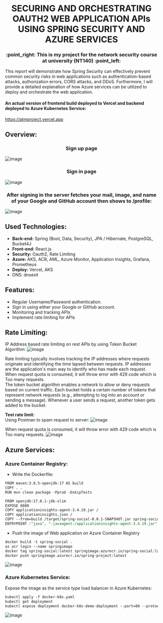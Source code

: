 <h1 align="center"> <strong>SECURING AND ORCHESTRATING OAUTH2 WEB APPLICATION APIs USING SPRING SECURITY AND AZURE SERVICES</strong> </h1>
<h3 align="center"> <strong>:point_right: This is my project for the network security course at university (NT140) :point_left:</strong> </h3>
<p>This report will demonstrate how Spring Security can effectively prevent common security risks in web applications such as authentication-based attacks, authorization errors, CORS attacks, and DDoS. Furthermore, I will provide a detailed explanation of how Azure services can be utilized to deploy and orchestrate the web application.</p>

#### An actual version of frontend build deployed to Vercel and backend deployed to Azure Kubernetes Service:
https://atmproject.vercel.app <br>

## Overview:
<h3 align="center"> <strong>Sign up page</strong> </h3>

![image](https://github.com/Namtayto/spring-boot-oauth2-aks/assets/98264996/e9954bf3-3f93-4a36-9e9e-8bf23bddaa9d)

<h3 align="center"> <strong>Sign in page</strong> </h3>

![image](https://github.com/Namtayto/spring-boot-oauth2-aks/assets/98264996/40be4f13-c0c3-48a9-97be-3c164d595060)

<h3 align="center"> <strong>After signing in the server fetches your mail, image, and name of your Google and GitHub account then shows to /profile:</strong> </h3>

![image](https://github.com/Namtayto/spring-boot-oauth2-aks/assets/98264996/8c92897e-bedf-41e0-905b-98903f8df14e)


## Used Technologies:

* **Back-end:** Spring (Boot, Data, Security), JPA / Hibernate, PostgreSQL, Bucket4J
* **Front-end:** React.js
* **Security:** Oauth2, Rate Limiting
* **Azure:** AKS, ACR, AML, Azure Monitor, Application Insights, Grafana, Prometheus
* **Deploy:** Vercel, AKS
* DNS: dnsexit
  
## Features:
* Regular Username/Password authentication.
* Sign in using either your Google or GitHub account.
* Monitoring and tracking APIs
* Implement rate limiting for APIs

## Rate Limiting:
IP Address based rate limiting on rest APIs by using Token Bucket Algorithm:
![image](https://github.com/Namtayto/spring-boot-oauth2-aks/assets/98264996/0aef88f7-5d75-41db-a0a8-5471c4f99fce)

Rate limiting typically involves tracking the IP addresses where requests originate and identifying the time lapsed between requests. IP addresses are the application's main way to identify who has made each request. When request quota is consumed, it will throw error with 429 code which is Too many requests. <br>
The token bucket algorithm enables a network to allow or deny requests based on current traffic. Each bucket holds a certain number of tokens that represent network requests (e.g., attempting to log into an account or sending a message). Whenever a user sends a request, another token gets added to the bucket.

**Test rate limit:**
<br>
Using Postman to spam request to server:
![image](https://github.com/Namtayto/spring-boot-oauth2-aks/assets/98264996/1a417e14-1c47-4d97-9333-148ae2bcc32a)

When request quota is consumed, it will throw error with 429 code which is Too many requests.
![image](https://github.com/Namtayto/spring-boot-oauth2-aks/assets/98264996/da5a1ca0-cacf-448d-a012-f73e961a4467)

## Azure Services:
### Azure Container Registry:
+ Write the Dockerfile:
```md
FROM maven:3.8.5-openjdk-17 AS build
COPY . .
RUN mvn clean package -Pprod -DskipTests

FROM openjdk:17.0.1-jdk-slim
EXPOSE 8080
COPY applicationinsights-agent-3.4.19.jar /
COPY applicationinsights.json /
COPY --from=build /target/spring-social-0.0.1-SNAPSHOT.jar spring-social.jar
ENTRYPOINT ["java", "-javaagent:/applicationinsights-agent-3.4.19.jar","-jar","spring-social.jar"]
```
+ Push the image of Web application on Azure Container Registry
``` md
docker build -t spring-social .
az acr login --name springimage
docker tag spring-social:latest springimage.azurecr.io/spring-social:latest
docker push springimage.azurecr.io/spring-project:latest
```
![image](https://github.com/Namtayto/spring-boot-oauth2-aks/assets/98264996/8d53b211-0390-4730-89da-4cdb55b9b43a)

### Azure Kubernetes Service:
Expose the image as the service type load balancer in Azure Kubernetes:
```md
kubectl apply -f docker-k8s.yaml
kubectl get deployment
kubectl expose deployment docker-k8s-demo-deployment --port=80 --protocol=TCP --target-port=8080 --type=LoadBalancer
```
![image](https://github.com/Namtayto/spring-boot-oauth2-aks/assets/98264996/8143d5a9-a6b4-4ea2-931e-220e541c0497)
